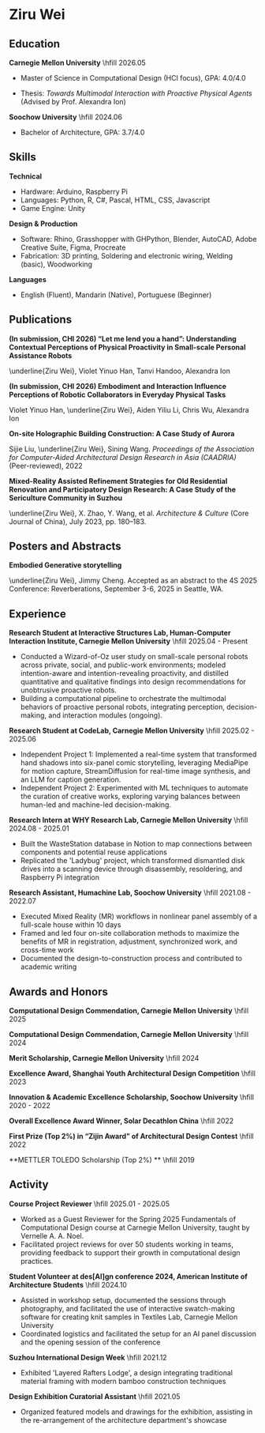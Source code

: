 # Ziru Wei

## Education

**Carnegie Mellon University** \hfill 2026.05

- Master of Science in Computational Design (HCI focus), GPA: 4.0/4.0

- Thesis: *Towards Multimodal Interaction with Proactive Physical Agents* (Advised by Prof. Alexandra Ion)


**Soochow University** \hfill 2024.06

- Bachelor of Architecture, GPA: 3.7/4.0


## Skills

**Technical**

- Hardware: Arduino, Raspberry Pi
- Languages: Python, R, C#, Pascal, HTML, CSS, Javascript
- Game Engine: Unity


**Design & Production**

- Software: Rhino, Grasshopper with GHPython, Blender, AutoCAD, Adobe Creative Suite, Figma, Procreate
- Fabrication: 3D printing, Soldering and electronic wiring, Welding (basic), Woodworking


**Languages**

- English (Fluent), Mandarin (Native), Portuguese (Beginner)

## Publications
**(In submission, CHI 2026) “Let me lend you a hand”: Understanding Contextual Perceptions of Physical Proactivity in Small-scale Personal Assistance Robots**

\underline{Ziru Wei}, Violet Yinuo Han, Tanvi Handoo, Alexandra Ion

**(In submission, CHI 2026) Embodiment and Interaction Influence Perceptions of Robotic Collaborators in Everyday Physical Tasks**

Violet Yinuo Han, \underline{Ziru Wei}, Aiden Yiliu Li, Chris Wu, Alexandra Ion

**On-site Holographic Building Construction: A Case Study of Aurora**

Sijie Liu, \underline{Ziru Wei}, Sining Wang. *Proceedings of the Association for Computer-Aided Architectural Design Research in Asia (CAADRIA)* (Peer-reviewed), 2022

**Mixed-Reality Assisted Refinement Strategies for Old Residential Renovation and Participatory Design Research: A Case Study of the Sericulture Community in Suzhou**

\underline{Ziru Wei}, X. Zhao, Y. Wang, et al. *Architecture & Culture* (Core Journal of China), July 2023, pp. 180–183.

## Posters and Abstracts
**Embodied Generative storytelling**

\underline{Ziru Wei}, Jimmy Cheng. Accepted as an abstract to the 4S 2025 Conference: Reverberations, September 3-6, 2025 in Seattle, WA.

## Experience

**Research Student at Interactive Structures Lab, Human-Computer Interaction Institute, Carnegie Mellon University** \hfill 2025.04 - Present

- Conducted a Wizard-of-Oz user study on small-scale personal robots across private, social, and public-work environments; modeled intention-aware and intention-revealing proactivity, and distilled quantitative and qualitative findings into design recommendations for unobtrusive proactive robots.
- Building a computational pipeline to orchestrate the multimodal behaviors of proactive personal robots, integrating perception, decision-making, and interaction modules (ongoing).



**Research Student at CodeLab, Carnegie Mellon University** \hfill 2025.02 - 2025.06

- Independent Project 1: Implemented a real-time system that transformed hand shadows into six-panel comic storytelling, leveraging MediaPipe for motion capture, StreamDiffusion for real-time image synthesis, and an LLM for caption generation.
- Independent Project 2: Experimented with ML techniques to automate the curation of creative works, exploring varying balances between human-led and machine-led decision-making.



**Research Intern at WHY Research Lab, Carnegie Mellon University** \hfill 2024.08 - 2025.01

- Built the WasteStation database in Notion to map connections between components and potential reuse applications
- Replicated the 'Ladybug' project, which transformed dismantled disk drives into a scanning device through disassembly, resoldering, and Raspberry Pi integration



**Research Assistant, Humachine Lab, Soochow University** \hfill 2021.08 - 2022.07

- Executed Mixed Reality (MR) workflows in nonlinear panel assembly of a full-scale house within 10 days
- Framed and led four on-site collaboration methods to maximize the benefits of MR in registration, adjustment, synchronized work, and cross-time work
- Documented the design-to-construction process and contributed to academic writing


## Awards and Honors

**Computational Design Commendation, Carnegie Mellon University** \hfill 2025



**Computational Design Commendation, Carnegie Mellon University** \hfill 2024



**Merit Scholarship, Carnegie Mellon University** \hfill 2024



**Excellence Award, Shanghai Youth Architectural Design Competition** \hfill 2023



**Innovation & Academic Excellence Scholarship, Soochow University** \hfill 2020 - 2022



**Overall Excellence Award Winner, Solar Decathlon China** \hfill 2022



**First Prize (Top 2%) in “Zijin Award” of Architectural Design Contest** \hfill 2022



**METTLER TOLEDO Scholarship (Top 2%) ** \hfill 2019


## Activity

**Course Project Reviewer** \hfill 2025.01 - 2025.05

- Worked as a Guest Reviewer for the Spring 2025 Fundamentals of Computational Design course at Carnegie Mellon University, taught by Vernelle A. A. Noel.
- Facilitated project reviews for over 50 students working in teams, providing feedback to support their growth in computational design practices.



**Student Volunteer at des[AI]gn conference 2024, American Institute of Architecture Students** \hfill 2024.10

- Assisted in workshop setup, documented the sessions through photography, and facilitated the use of interactive swatch-making software for creating knit samples in Textiles Lab, Carnegie Mellon University
- Coordinated logistics and facilitated the setup for an AI panel discussion and the opening session of the conference


**Suzhou International Design Week** \hfill 2021.12

- Exhibited 'Layered Rafters Lodge', a design integrating traditional material framing with modern bamboo construction techniques


**Design Exhibition Curatorial Assistant** \hfill 2021.05

- Organized featured models and drawings for the exhibition, assisting in the re-arrangement of the architecture department's showcase

